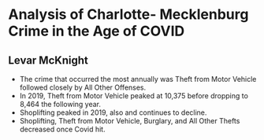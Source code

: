 # Analysis of Charlotte- Mecklenburg Crime in the Age of COVID
## Levar McKnight

- The crime that occurred the most annually was Theft from Motor Vehicle followed closely by All Other Offenses.
- In 2019, Theft from Motor Vehicle peaked at 10,375 before dropping to 8,464 the following year.
- Shoplifting peaked in 2019, also and continues to decline.
- Shoplifting, Theft from Motor Vehicle, Burglary, and All Other Thefts decreased once Covid hit.

